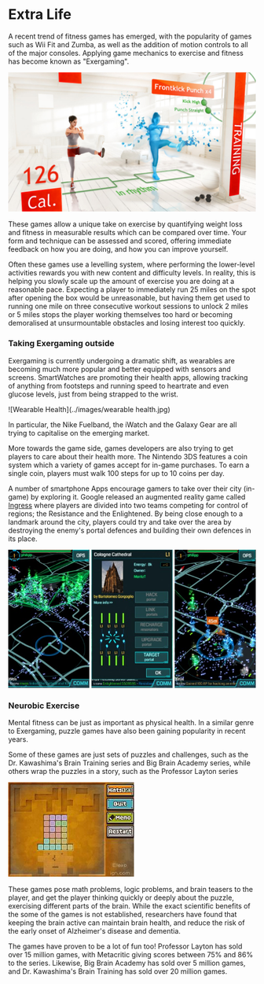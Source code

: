 # Extra Life

A recent trend of fitness games has emerged, with the popularity of games such as Wii Fit and Zumba, as well as the addition of motion controls to all of the major consoles. Applying game mechanics to exercise and fitness has become known as "Exergaming".

![Your Shape: Fitness Evolved](../images/YSFE.jpg)

These games allow a unique take on exercise by quantifying weight loss and fitness in measurable results which can be compared over time. Your form and technique can be assessed and scored, offering immediate feedback on how you are doing, and how you can improve yourself.

Often these games use a levelling system, where performing the lower-level activities rewards you with new content and difficulty levels. In reality, this is helping you slowly scale up the amount of exercise you are doing at a reasonable pace. Expecting a player to immediately run 25 miles on the spot after opening the box would be unreasonable, but having them get used to running one mile on three consecutive workout sessions to unlock 2 miles or 5 miles stops the player working themselves too hard or becoming demoralised at unsurmountable obstacles and losing interest too quickly.

### Taking Exergaming outside

Exergaming is currently undergoing a dramatic shift, as wearables are becoming much more popular and better equipped with sensors and screens. SmartWatches are promoting their health apps, allowing tracking of anything from footsteps and running speed to heartrate and even glucose levels, just from being strapped to the wrist.

![Wearable Health](../images/wearable health.jpg)

In particular, the Nike Fuelband, the iWatch and the Galaxy Gear are all trying to capitalise on the emerging market.

More towards the game side, games developers are also trying to get players to care about their health more. The Nintendo 3DS features a coin system which a variety of games accept for in-game purchases. To earn a single coin, players must walk 100 steps for up to 10 coins per day.

A number of smartphone Apps encourage gamers to take over their city (in-game) by exploring it. Google released an augmented reality game called [Ingress](www.ingress.com) where players are divided into two teams competing for control of regions; the Resistance and the Enlightened. By being close enough to a landmark around the city, players could try and take over the area by destroying the enemy's portal defences and building their own defences in its place.

![Ingress](../images/Ingress.jpg)

### Neurobic Exercise

Mental fitness can be just as important as physical health. In a similar genre to Exergaming, puzzle games have also been gaining popularity in recent years.

Some of these games are just sets of puzzles and challenges, such as the Dr. Kawashima's Brain Training series and Big Brain Academy series, while others wrap the puzzles in a story, such as the Professor Layton series

![Professor Layton](../images/Layton.jpg)

These games pose math problems, logic problems, and brain teasers to the player, and get the player thinking quickly or deeply about the puzzle, exercising different parts of the brain. While the exact scientific benefits of the some of the games is not established, researchers have found that keeping the brain active can maintain brain health, and reduce the risk of the early onset of Alzheimer's disease and dementia.

The games have proven to be a lot of fun too! Professor Layton has sold over 15 million games, with Metacritic giving scores between 75% and 86% to the series. Likewise, Big Brain Academy has sold over 5 million games, and Dr. Kawashima's Brain Training has sold over 20 million games.
